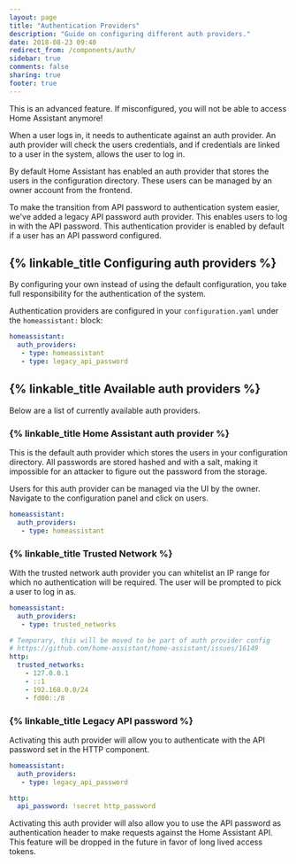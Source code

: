 ```yaml
---
layout: page
title: "Authentication Providers"
description: "Guide on configuring different auth providers."
date: 2018-08-23 09:40
redirect_from: /components/auth/
sidebar: true
comments: false
sharing: true
footer: true
---
```


<p class='note warning'>
This is an advanced feature. If misconfigured, you will not be able to access Home Assistant anymore!
</p>

When a user logs in, it needs to authenticate against an auth provider. An auth provider will check the users credentials, and if credentials are linked to a user in the system, allows the user to log in.

By default Home Assistant has enabled an auth provider that stores the users in the configuration directory. These users can be managed by an owner account from the frontend.

To make the transition from API password to authentication system easier, we've added a legacy API password auth provider. This enables users to log in with the API password. This authentication provider is enabled by default if a user has an API password configured.

## {% linkable_title Configuring auth providers %}

<p class='note warning'>
By configuring your own instead of using the default configuration, you take full responsibility for the authentication of the system.
</p>

Authentication providers are configured in your `configuration.yaml` under the `homeassistant:` block:

```yaml
homeassistant:
  auth_providers:
   - type: homeassistant
   - type: legacy_api_password
```

## {% linkable_title Available auth providers %}

Below are a list of currently available auth providers.

### {% linkable_title Home Assistant auth provider %}

This is the default auth provider which stores the users in your configuration directory. All passwords are stored hashed and with a salt, making it impossible for an attacker to figure out the password from the storage.

Users for this auth provider can be managed via the UI by the owner. Navigate to the configuration panel and click on users.

```yaml
homeassistant:
  auth_providers:
   - type: homeassistant
```

### {% linkable_title Trusted Network %}

With the trusted network auth provider you can whitelist an IP range for which no authentication will be required. The user will be prompted to pick a user to log in as.

```yaml
homeassistant:
  auth_providers:
   - type: trusted_networks

# Temporary, this will be moved to be part of auth provider config
# https://github.com/home-assistant/home-assistant/issues/16149
http:
  trusted_networks:
    - 127.0.0.1
    - ::1
    - 192.168.0.0/24
    - fd00::/8
```

### {% linkable_title Legacy API password %}

Activating this auth provider will allow you to authenticate with the API password set in the HTTP component.

```yaml
homeassistant:
  auth_providers:
   - type: legacy_api_password

http:
  api_password: !secret http_password
```

Activating this auth provider will also allow you to use the API password as authentication header to make requests against the Home Assistant API. This feature will be dropped in the future in favor of long lived access tokens.

